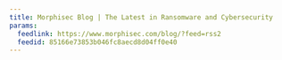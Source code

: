```yaml
---
title: Morphisec Blog | The Latest in Ransomware and Cybersecurity
params:
  feedlink: https://www.morphisec.com/blog/?feed=rss2
  feedid: 85166e73853b046fc8aecd8d04ff0e40
---
```

